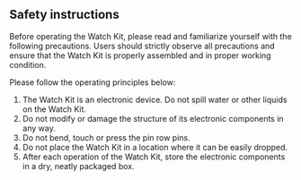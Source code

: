 ## Safety instructions

Before operating the Watch Kit, please read and familiarize yourself with the following precautions. Users should strictly observe all precautions and ensure that the Watch Kit is properly assembled and in proper working condition.

Please follow the operating principles below:

1. The Watch Kit is an electronic device. Do not spill water or other liquids on the Watch Kit.
3. Do not modify or damage the structure of its electronic components in any way.
4. Do not bend, touch or press the pin row pins.
5. Do not place the Watch Kit in a location where it can be easily dropped.
6. After each operation of the Watch Kit, store the electronic components in a dry, neatly packaged box.

